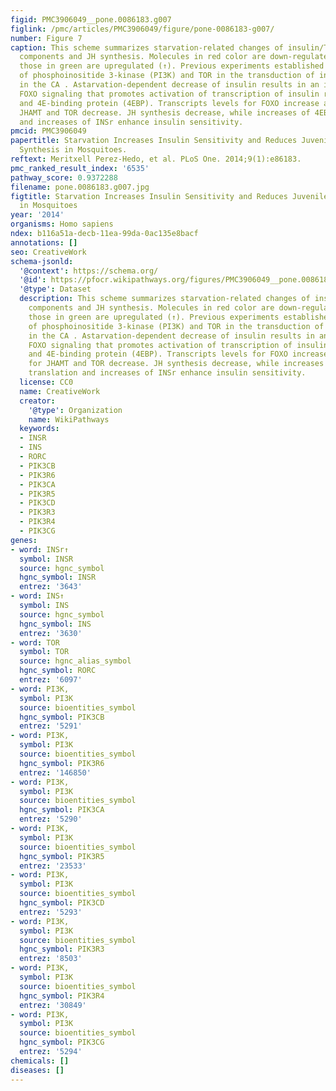 ```yaml
---
figid: PMC3906049__pone.0086183.g007
figlink: /pmc/articles/PMC3906049/figure/pone-0086183-g007/
number: Figure 7
caption: This scheme summarizes starvation-related changes of insulin/TOR pathway
  components and JH synthesis. Molecules in red color are down-regulated (↓), while
  those in green are upregulated (↑). Previous experiments established the involvement
  of phosphoinositide 3-kinase (PI3K) and TOR in the transduction of insulin signaling
  in the CA . Astarvation-dependent decrease of insulin results in an increase of
  FOXO signaling that promotes activation of transcription of insulin receptor (INSr)
  and 4E-binding protein (4EBP). Transcripts levels for FOXO increase and mRNAs for
  JHAMT and TOR decrease. JH synthesis decrease, while increases of 4EBP inhibit translation
  and increases of INSr enhance insulin sensitivity.
pmcid: PMC3906049
papertitle: Starvation Increases Insulin Sensitivity and Reduces Juvenile Hormone
  Synthesis in Mosquitoes.
reftext: Meritxell Perez-Hedo, et al. PLoS One. 2014;9(1):e86183.
pmc_ranked_result_index: '6535'
pathway_score: 0.9372288
filename: pone.0086183.g007.jpg
figtitle: Starvation Increases Insulin Sensitivity and Reduces Juvenile Hormone Synthesis
  in Mosquitoes
year: '2014'
organisms: Homo sapiens
ndex: b116a51a-decb-11ea-99da-0ac135e8bacf
annotations: []
seo: CreativeWork
schema-jsonld:
  '@context': https://schema.org/
  '@id': https://pfocr.wikipathways.org/figures/PMC3906049__pone.0086183.g007.html
  '@type': Dataset
  description: This scheme summarizes starvation-related changes of insulin/TOR pathway
    components and JH synthesis. Molecules in red color are down-regulated (↓), while
    those in green are upregulated (↑). Previous experiments established the involvement
    of phosphoinositide 3-kinase (PI3K) and TOR in the transduction of insulin signaling
    in the CA . Astarvation-dependent decrease of insulin results in an increase of
    FOXO signaling that promotes activation of transcription of insulin receptor (INSr)
    and 4E-binding protein (4EBP). Transcripts levels for FOXO increase and mRNAs
    for JHAMT and TOR decrease. JH synthesis decrease, while increases of 4EBP inhibit
    translation and increases of INSr enhance insulin sensitivity.
  license: CC0
  name: CreativeWork
  creator:
    '@type': Organization
    name: WikiPathways
  keywords:
  - INSR
  - INS
  - RORC
  - PIK3CB
  - PIK3R6
  - PIK3CA
  - PIK3R5
  - PIK3CD
  - PIK3R3
  - PIK3R4
  - PIK3CG
genes:
- word: INSr↑
  symbol: INSR
  source: hgnc_symbol
  hgnc_symbol: INSR
  entrez: '3643'
- word: INS↑
  symbol: INS
  source: hgnc_symbol
  hgnc_symbol: INS
  entrez: '3630'
- word: TOR
  symbol: TOR
  source: hgnc_alias_symbol
  hgnc_symbol: RORC
  entrez: '6097'
- word: PI3K,
  symbol: PI3K
  source: bioentities_symbol
  hgnc_symbol: PIK3CB
  entrez: '5291'
- word: PI3K,
  symbol: PI3K
  source: bioentities_symbol
  hgnc_symbol: PIK3R6
  entrez: '146850'
- word: PI3K,
  symbol: PI3K
  source: bioentities_symbol
  hgnc_symbol: PIK3CA
  entrez: '5290'
- word: PI3K,
  symbol: PI3K
  source: bioentities_symbol
  hgnc_symbol: PIK3R5
  entrez: '23533'
- word: PI3K,
  symbol: PI3K
  source: bioentities_symbol
  hgnc_symbol: PIK3CD
  entrez: '5293'
- word: PI3K,
  symbol: PI3K
  source: bioentities_symbol
  hgnc_symbol: PIK3R3
  entrez: '8503'
- word: PI3K,
  symbol: PI3K
  source: bioentities_symbol
  hgnc_symbol: PIK3R4
  entrez: '30849'
- word: PI3K,
  symbol: PI3K
  source: bioentities_symbol
  hgnc_symbol: PIK3CG
  entrez: '5294'
chemicals: []
diseases: []
---
```

